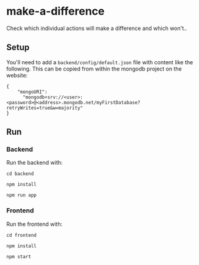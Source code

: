 # make-a-difference
Check which individual actions will make a difference and which won't..

## Setup
You'll need to add a `backend/config/default.json` file with content like the following. This
can be copied from within the mongodb project on the website:
```
{
    "mongoURI":
      "mongodb+srv://<user>:<password>@<address>.mongodb.net/myFirstDatabase?retryWrites=true&w=majority"
}
```

## Run
### Backend
Run the backend with:

`cd backend`

`npm install`

`npm run app`

### Frontend
Run the frontend with:

`cd frontend`

`npm install`

`npm start`
